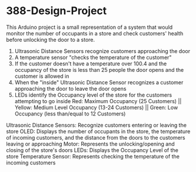 # 388-Design-Project

This Arduino project is a small representation of a system that would monitor the number of occupants in a store and check customers' health before unlocking the door to a store.

1. Ultrasonic Distance Sensors recognize customers approaching the door
2. A temperature sensor "checks the temperature of the customer"
3. If the customer doesn't have a temperature over 100.4 and the occupancy of the store is less than 25 people the door opens and the customer is allowed in
4. When the "inside" Ultrasonic Distance Sensor recognizes a customer approaching the door to leave the door opens
5. LEDs identify the Occupancy level of the store for the customers attempting to go inside
     Red: Maximum Occupancy (25 Customers) || Yellow: Medium Level Occupancy (13-24 Customers) || Green: Low Occupancy (less than/equal to 12 Customers) 

Ultrasonic Distance Sensors: Recognize customers entering or leaving the store
OLED: Displays the number of occupants in the store, the temperature of incoming customers, and the distance from the doors to the customers leaving or approaching
Motor: Represents the unlocking/opening and closing of the store's doors
LEDs: Displays the Occupancy Level of the store
Temperature Sensor: Represents checking the temperature of the incoming customers
